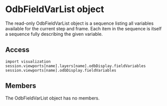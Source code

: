 # OdbFieldVarList object

The read-only OdbFieldVarList object is a sequence listing all variables available for the current step and frame. Each item in the sequence is itself a sequence fully describing the given variable.

## Access

```
import visualization
session.viewports[name].layers[name].odbDisplay.fieldVariables
session.viewports[name].odbDisplay.fieldVariables
```

## Members

The OdbFieldVarList object has no members.